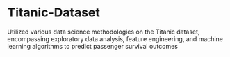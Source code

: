 # Titanic-Dataset
Utilized various data science methodologies on the Titanic dataset, encompassing exploratory data analysis, feature engineering, and machine learning algorithms to predict passenger survival outcomes
